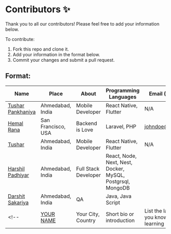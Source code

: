 # Contributors ✨

Thank you to all our contributors! Please feel free to add your information below.

To contribute:
1. Fork this repo and clone it.
2. Add your information in the format below.
3. Commit your changes and submit a pull request.

## Format:

| Name | Place | About | Programming Languages | Email (Optional) |
| --- | --- | --- | --- | --- |
| [Tushar Pankhaniya](https://github.com/wmt-mob-tushar) | Ahmedabad, India | Mobile Developer | React Native, Flutter | N/A |
| [Hemal Rana](https://github.com/johndoe) | San Francisco, USA | Backend is Love | Laravel, PHP | johndoe@email.com |
| [Tushar](https://github.com/wmt-mob-tushar) | Ahmedabad, India | Mobile Developer | React Native, Flutter | N/A |
| [Harshil Padhiyar](https://github.com/harshilphs) | Ahmedabad, India | Full Stack Developer | React, Node, Next, Nest, Docker, MySQL, Postgrsql, MongoDB
| [Darshit Sakariya](https://github.com/DarshitSakariya) | Ahmedabad, India | QA | Java, Java Script |  |
<!-- | [YOUR NAME](https://github.com/your-profile) | Your City, Country | Short bio or introduction | List the languages you know or are learning | Your email (optional) | -->


<!--^^^^^ Write your information here without blank spacing ^^^^ -->
